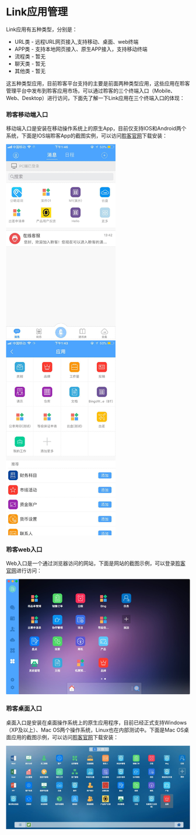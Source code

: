 # Link应用管理

Link应用有五种类型，分别是：

* URL类 - 远程URL网页接入,支持移动、桌面、web终端
* APP类 - 支持本地网页接入、原生APP接入，支持移动终端
* 流程类 - 暂无
* 聊天类 - 暂无
* 其他类 - 暂无

这五种类型应用，目前聆客平台支持的主要是前面两种类型应用，这些应用在聆客管理平台中发布到聆客应用市场，可以通过聆客的三个终端入口（Mobile、Web、Desktop）进行访问，下面先了解一下Link应用在三个终端入口的体现：

### 聆客移动端入口

移动端入口是安装在移动操作系统上的原生App，目前仅支持IOS和Android两个系统，下面是IOS端聆客App的截图实例，可以访问<a href="https://www.bingolink.biz/default/download.html" target="_blank">聆客官网</a>下载安装：

<img src="./assets/app1.png" width='300px'/> <img src="./assets/app2.png" width='300px'/>


### 聆客web入口

Web入口是一个通过浏览器访问的网站，下面是网站的截图示例，可以登录<a href="https://www.bingolink.biz/default/download.html" target="_blank">聆客官网</a>进行访问：

<img src="./assets/app3.jpeg" width='900px'/>

### 聆客桌面入口

桌面入口是安装在桌面操作系统上的原生应用程序，目前已经正式支持Windows（XP及以上）、Mac OS两个操作系统，Linux也在内部测试中。下面是Mac OS桌面应用的截图示例，可以访问<a href="https://www.bingolink.biz/default/download.html" target="_blank">聆客官网</a>下载安装：

<img src="./assets/app4.jpeg" width='900px'/>





